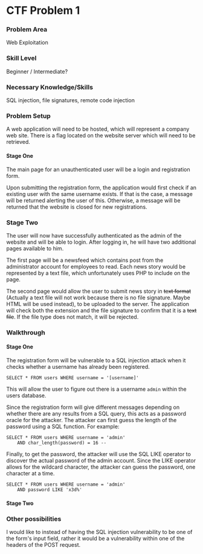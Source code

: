 # CTF Problem 1

### Problem Area

Web Exploitation

### Skill Level

Beginner / Intermediate?

### Necessary Knowledge/Skills

SQL injection, file signatures, remote code injection

### Problem Setup

A web application will need to be hosted, which will represent a company web site. There is a flag located on the website server which will need to be retrieved.

#### Stage One

The main page for an unauthenticated user will be a login and registration form. 

Upon submitting the registration form, the application would first check if an existing user with the same username exists. If that is the case, a message will be returned alerting the user of this. Otherwise, a message will be returned that the website is closed for new registrations. 

### Stage Two

The user will now have successfully authenticated as the admin of the website and will be able to login. After logging in, he will have two additional pages available to him.

The first page will be a newsfeed which contains post from the administrator account for employees to read. Each news story would be represented by a text file, which unfortunately uses PHP to include on the page. 

The second page would allow the user to submit news story in ~~text format~~ (Actually a text file will not work because there is no file signature. Maybe HTML will be used instead),  to be uploaded to the server. The application will check both the extension and the file signature to confirm that it is a ~~text file~~. If the file type does not match, it will be rejected. 

### Walkthrough

#### Stage One

The registration form will be vulnerable to a SQL injection attack when it checks whether a username has already been registered. 

`SELECT * FROM users WHERE username = '[username]'`

This will allow the user to figure out there is a username `admin` within the users database.

Since the registration form will give different messages depending on whether there are any results from a SQL query, this acts as a password oracle for the attacker. The attacker can first guess the length of the password using a SQL function. For example:

```
SELECT * FROM users WHERE username = 'admin' 
	AND char_length(password) = 16 --
```

Finally, to get the password, the attacker will use the SQL LIKE operator to discover the actual password of the admin account. Since the LIKE operator allows for the wildcard character, the attacker can guess the password, one character at a time.

```
SELECT * FROM users WHERE username = 'admin'
	AND password LIKE 'x3d%' 
```

#### Stage Two



### Other possibilities

I would like to instead of having the SQL injection vulnerability to be one of the form's input field, rather it would be a vulnerability within one of the headers of the POST request.

